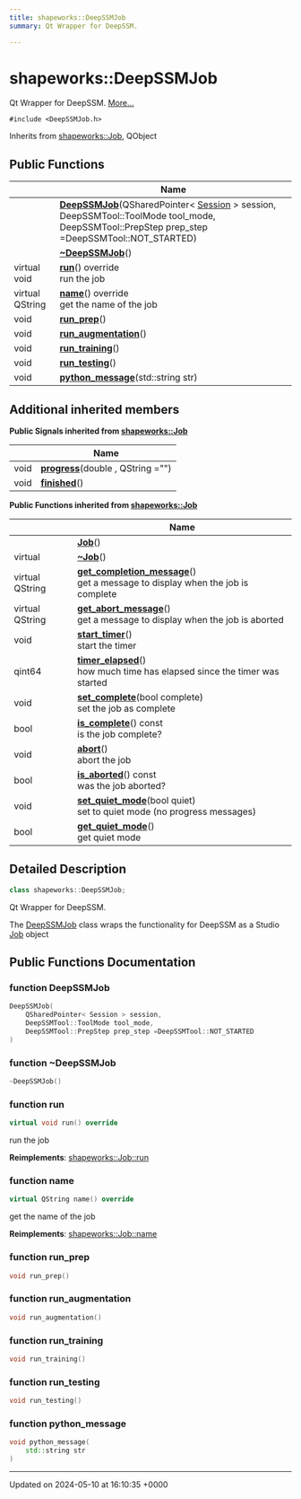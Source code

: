 ```yaml
---
title: shapeworks::DeepSSMJob
summary: Qt Wrapper for DeepSSM. 

---
```


# shapeworks::DeepSSMJob



Qt Wrapper for DeepSSM.  [More...](#detailed-description)


`#include <DeepSSMJob.h>`

Inherits from [shapeworks::Job](../Classes/classshapeworks_1_1Job.md), QObject

## Public Functions

|                | Name           |
| -------------- | -------------- |
| | **[DeepSSMJob](../Classes/classshapeworks_1_1DeepSSMJob.md#function-deepssmjob)**(QSharedPointer< [Session](../Classes/classshapeworks_1_1Session.md) > session, DeepSSMTool::ToolMode tool_mode, DeepSSMTool::PrepStep prep_step =DeepSSMTool::NOT_STARTED) |
| | **[~DeepSSMJob](../Classes/classshapeworks_1_1DeepSSMJob.md#function-~deepssmjob)**() |
| virtual void | **[run](../Classes/classshapeworks_1_1DeepSSMJob.md#function-run)**() override<br>run the job  |
| virtual QString | **[name](../Classes/classshapeworks_1_1DeepSSMJob.md#function-name)**() override<br>get the name of the job  |
| void | **[run_prep](../Classes/classshapeworks_1_1DeepSSMJob.md#function-run-prep)**() |
| void | **[run_augmentation](../Classes/classshapeworks_1_1DeepSSMJob.md#function-run-augmentation)**() |
| void | **[run_training](../Classes/classshapeworks_1_1DeepSSMJob.md#function-run-training)**() |
| void | **[run_testing](../Classes/classshapeworks_1_1DeepSSMJob.md#function-run-testing)**() |
| void | **[python_message](../Classes/classshapeworks_1_1DeepSSMJob.md#function-python-message)**(std::string str) |

## Additional inherited members

**Public Signals inherited from [shapeworks::Job](../Classes/classshapeworks_1_1Job.md)**

|                | Name           |
| -------------- | -------------- |
| void | **[progress](../Classes/classshapeworks_1_1Job.md#signal-progress)**(double , QString  ="") |
| void | **[finished](../Classes/classshapeworks_1_1Job.md#signal-finished)**() |

**Public Functions inherited from [shapeworks::Job](../Classes/classshapeworks_1_1Job.md)**

|                | Name           |
| -------------- | -------------- |
| | **[Job](../Classes/classshapeworks_1_1Job.md#function-job)**() |
| virtual | **[~Job](../Classes/classshapeworks_1_1Job.md#function-~job)**() |
| virtual QString | **[get_completion_message](../Classes/classshapeworks_1_1Job.md#function-get-completion-message)**()<br>get a message to display when the job is complete  |
| virtual QString | **[get_abort_message](../Classes/classshapeworks_1_1Job.md#function-get-abort-message)**()<br>get a message to display when the job is aborted  |
| void | **[start_timer](../Classes/classshapeworks_1_1Job.md#function-start-timer)**()<br>start the timer  |
| qint64 | **[timer_elapsed](../Classes/classshapeworks_1_1Job.md#function-timer-elapsed)**()<br>how much time has elapsed since the timer was started  |
| void | **[set_complete](../Classes/classshapeworks_1_1Job.md#function-set-complete)**(bool complete)<br>set the job as complete  |
| bool | **[is_complete](../Classes/classshapeworks_1_1Job.md#function-is-complete)**() const<br>is the job complete?  |
| void | **[abort](../Classes/classshapeworks_1_1Job.md#function-abort)**()<br>abort the job  |
| bool | **[is_aborted](../Classes/classshapeworks_1_1Job.md#function-is-aborted)**() const<br>was the job aborted?  |
| void | **[set_quiet_mode](../Classes/classshapeworks_1_1Job.md#function-set-quiet-mode)**(bool quiet)<br>set to quiet mode (no progress messages)  |
| bool | **[get_quiet_mode](../Classes/classshapeworks_1_1Job.md#function-get-quiet-mode)**()<br>get quiet mode  |


## Detailed Description

```cpp
class shapeworks::DeepSSMJob;
```

Qt Wrapper for DeepSSM. 

The [DeepSSMJob](../Classes/classshapeworks_1_1DeepSSMJob.md) class wraps the functionality for DeepSSM as a Studio [Job](../Classes/classshapeworks_1_1Job.md) object 

## Public Functions Documentation

### function DeepSSMJob

```cpp
DeepSSMJob(
    QSharedPointer< Session > session,
    DeepSSMTool::ToolMode tool_mode,
    DeepSSMTool::PrepStep prep_step =DeepSSMTool::NOT_STARTED
)
```


### function ~DeepSSMJob

```cpp
~DeepSSMJob()
```


### function run

```cpp
virtual void run() override
```

run the job 

**Reimplements**: [shapeworks::Job::run](../Classes/classshapeworks_1_1Job.md#function-run)


### function name

```cpp
virtual QString name() override
```

get the name of the job 

**Reimplements**: [shapeworks::Job::name](../Classes/classshapeworks_1_1Job.md#function-name)


### function run_prep

```cpp
void run_prep()
```


### function run_augmentation

```cpp
void run_augmentation()
```


### function run_training

```cpp
void run_training()
```


### function run_testing

```cpp
void run_testing()
```


### function python_message

```cpp
void python_message(
    std::string str
)
```


-------------------------------

Updated on 2024-05-10 at 16:10:35 +0000
